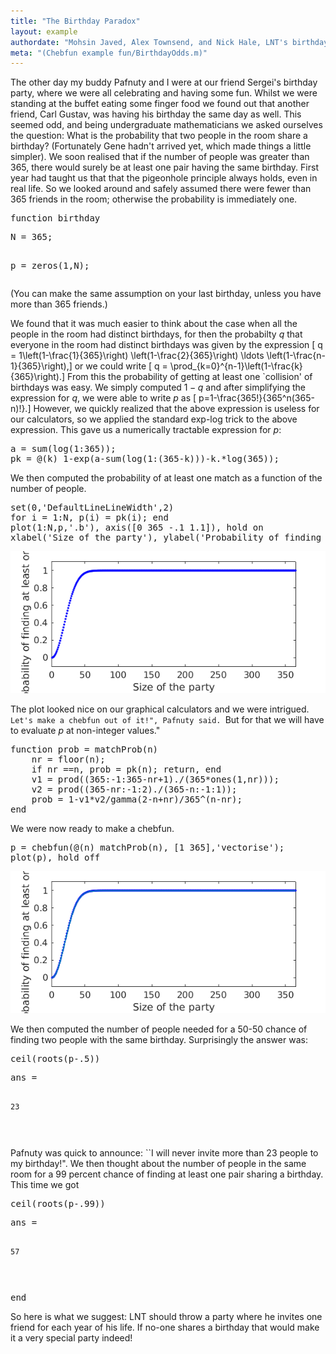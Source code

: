 ```yaml
---
title: "The Birthday Paradox"
layout: example
authordate: "Mohsin Javed, Alex Townsend, and Nick Hale, LNT's birthday, 2012"
meta: "(Chebfun example fun/BirthdayOdds.m)"
---
```


The other day my buddy Pafnuty and I were at our friend Sergei's birthday party, where we were all celebrating and having some fun. Whilst we were standing at the buffet eating some finger food we found out that another friend, Carl Gustav, was having his birthday the same day as well. This seemed odd, and being undergraduate mathematicians we asked ourselves the question: What is the probability that two people in the room share a birthday? (Fortunately Gene hadn't arrived yet, which made things a little simpler). We soon realised that if the number of people was greater than 365, there would surely be at least one pair having the same birthday. First year had taught us that that the pigeonhole principle always holds, even in real life. So we looked around and safely assumed there were fewer than 365 friends in the room; otherwise the probability is immediately one.

<pre class="mcode-input">function birthday</pre><pre class="mcode-input">N = 365;
p = zeros(1,N);</pre>(You can make the same assumption on your last birthday, unless you have more than 365 friends.)

We found that it was much easier to think about the case when all the people in the room had distinct birthdays, for then the probabilty $q$ that everyone in the room had distinct birthdays was given by the expression \[ q = 1\left(1-\frac{1}{365}\right) \left(1-\frac{2}{365}\right) \ldots \left(1-\frac{n-1}{365}\right),\] or we could write \[ q = \prod_{k=0}^{n-1}\left(1-\frac{k}{365}\right).\] From this the probability of getting at least one `collision' of birthdays was easy. We simply computed $1-q$ and after simplifying the expression for $q$, we were able to write $p$ as \[ p=1-\frac{365!}{365^n(365-n)!}.\] However, we quickly realized that the above expression is useless for our calculators, so we applied the standard exp-log trick to the above expression. This gave us a numerically tractable expression for $p$:

<pre class="mcode-input">a = sum(log(1:365));
pk = @(k) 1-exp(a-sum(log(1:(365-k)))-k.*log(365));</pre>We then computed the probability of at least one match as a function of the number of people.

<pre class="mcode-input">set(0,'DefaultLineLineWidth',2)
for i = 1:N, p(i) = pk(i); end
plot(1:N,p,'.b'), axis([0 365 -.1 1.1]), hold on
xlabel('Size of the party'), ylabel('Probability of finding at least one pair')</pre><img src="img/BirthdayOdds_01.png" alt="">

The plot looked nice on our graphical calculators and we were intrigued. ``Let's make a chebfun out of it!", Pafnuty said. ``But for that we will have to evaluate $p$ at non-integer values."

<pre class="mcode-input">function prob = matchProb(n)
    nr = floor(n);
    if nr ==n, prob = pk(n); return, end
    v1 = prod((365:-1:365-nr+1)./(365*ones(1,nr)));
    v2 = prod((365-nr:-1:2)./(365-n:-1:1));
    prob = 1-v1*v2/gamma(2-n+nr)/365^(n-nr);
end</pre>We were now ready to make a chebfun.

<pre class="mcode-input">p = chebfun(@(n) matchProb(n), [1 365],'vectorise');
plot(p), hold off</pre><img src="img/BirthdayOdds_02.png" alt="">

We then computed the number of people needed for a 50-50 chance of finding two people with the same birthday. Surprisingly the answer was:

<pre class="mcode-input">ceil(roots(p-.5))</pre><pre class="mcode-output">ans =
    23
</pre>Pafnuty was quick to announce: ``I will never invite more than 23 people to my birthday!". We then thought about the number of people in the same room for a 99 percent chance of finding at least one pair sharing a birthday. This time we got

<pre class="mcode-input">ceil(roots(p-.99))</pre><pre class="mcode-output">ans =
    57
</pre><pre class="mcode-input">end</pre>So here is what we suggest: LNT should throw a party where he invites one friend for each year of his life. If no-one shares a birthday that would make it a very special party indeed!

